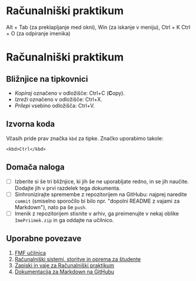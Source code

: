 # Računalniški praktikum
Alt + Tab (za preklapljanje med okni), Win (za iskanje v meniju), Ctrl + K Ctrl + O (za odpiranje imenika)

<!-- glavni naslov -->
# Računalniški praktikum
<!-- To je komentar, ki bo na prikazanem Markdown-u skrit. 
     V tem besedilu so v komentarjih napisana navodila za reševanje. -->

<!-- 2. nivojski razdelek -->
## Bližnjice na tipkovnici

* *Kopiraj* označeno v odložišče: Ctrl+C (**C**opy).
* *Izreži* označeno v odložišče: Ctrl+X.
* *Prilepi* vsebino odložišča: Ctrl+V.

<!-- 2. nivojski razdelek -->
## Izvorna koda

Včasih pride prav značka `kbd` za tipke. Značko uporabimo takole:

<!-- začetek bloka z izvorno kodo -->
```
<kbd>Ctrl</kbd> 
```
<!-- konec bloka z izvorno kodo -->

<!-- 2. nivojski razdelek -->
## Domača naloga

<!-- Spodnji seznam bo pripravil seznam nalog. Na GitHubu bodo lepo vidna potrditvena polja, 
     VSCode pa bo prikazal samo oglate oklepaje. Ko nalogo opravite, si to lahko zabeležite tako,
     da spremenite [ ] v [x]. -->
- [ ] Izberite si še tri bližnjice, ki jih še ne uporabljate redno, in se jih naučite. 
      Dodajte jih v prvi razdelek tega dokumenta.
- [ ] Sinhronizirajte spremembe z repozitorijem na GitHubu: najprej naredite `commit` (smiselno sporočilo bi bilo npr. "dopolni README z vajami za Markdown"), nato pa še `push`.
- [ ] Imenik z repozitorijem stisnite v arhiv, ga preimenujte v nekaj oblike `ImePriimek.zip` in ga oddajte na učilnico.

<!-- 2. nivojski razdelek -->
## Uporabne povezave

1. [FMF učilnica](<!-- https://ucilnica.fmf.uni-lj.si/ -->)
1. [Računalniški sistemi, storitve in oprema za študente](<!-- https://ucilnica.fmf.uni-lj.si/mod/page/view.php?id=51619 -->)
1. [Zapiski in vaje za Računalniški praktikum](<!-- http://katjabercic.github.io/racunalniski-praktikum -->)
1. [Dokumentacija za Markdown na GitHubu](<!-- https://docs.github.com/en/get-started/writing-on-github/getting-started-with-writing-and-formatting-on-github/basic-writing-and-formatting-syntax -->)